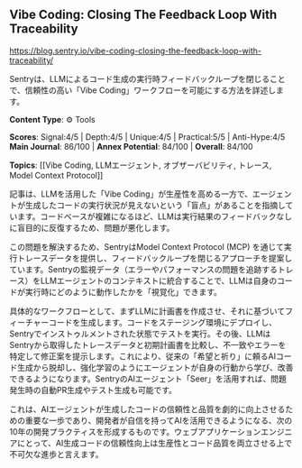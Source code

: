 ## Vibe Coding: Closing The Feedback Loop With Traceability

https://blog.sentry.io/vibe-coding-closing-the-feedback-loop-with-traceability/

Sentryは、LLMによるコード生成の実行時フィードバックループを閉じることで、信頼性の高い「Vibe Coding」ワークフローを可能にする方法を詳述します。

**Content Type**: ⚙️ Tools

**Scores**: Signal:4/5 | Depth:4/5 | Unique:4/5 | Practical:5/5 | Anti-Hype:4/5
**Main Journal**: 86/100 | **Annex Potential**: 84/100 | **Overall**: 84/100

**Topics**: [[Vibe Coding, LLMエージェント, オブザーバビリティ, トレース, Model Context Protocol]]

記事は、LLMを活用した「Vibe Coding」が生産性を高める一方で、エージェントが生成したコードの実行状況が見えないという「盲点」があることを指摘しています。コードベースが複雑になるほど、LLMは実行結果のフィードバックなしに盲目的に反復するため、問題が悪化します。

この問題を解決するため、SentryはModel Context Protocol (MCP) を通じて実行トレースデータを提供し、フィードバックループを閉じるアプローチを提案しています。Sentryの監視データ（エラーやパフォーマンスの問題を追跡するトレース）をLLMエージェントのコンテキストに統合することで、LLMは自身のコードが実行時にどのように動作したかを「視覚化」できます。

具体的なワークフローとして、まずLLMに計画書を作成させ、それに基づいてフィーチャーコードを生成します。コードをステージング環境にデプロイし、Sentryでインストゥルメントされた状態でテストを実行。その後、LLMはSentryから取得したトレースデータと初期計画書を比較し、不一致やエラーを特定して修正案を提示します。これにより、従来の「希望と祈り」に頼るAIコード生成から脱却し、強化学習のようにエージェントが自身の行動から学び、改善できるようになります。SentryのAIエージェント「Seer」を活用すれば、問題発生時の自動PR生成やテスト生成も可能です。

これは、AIエージェントが生成したコードの信頼性と品質を劇的に向上させるための重要な一歩であり、開発者が自信を持ってAIを活用できるようになる、次の10年の開発プラクティスを形成するものです。ウェブアプリケーションエンジニアにとって、AI生成コードの信頼性向上は生産性とコード品質を両立させる上で不可欠な進歩と言えます。